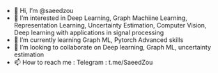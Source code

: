 - 👋 Hi, I’m @saeedzou
- 👀 I’m interested in Deep Learning, Graph Machiine Learning, Representation Learning, Uncertainty Estimation, Computer Vision, Deep learning with applications in signal processing
- 🌱 I’m currently learning Graph ML, Pytorch Advanced skills
- 💞️ I’m looking to collaborate on Deep learning, Graph ML, uncertainty estimation
- 📫 How to reach me : Telegram : t.me/SaeedZou

<!---
saeedzou/saeedzou is a ✨ special ✨ repository because its `README.md` (this file) appears on your GitHub profile.
You can click the Preview link to take a look at your changes.
--->
